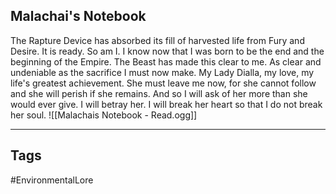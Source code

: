 ## Malachai's Notebook
The Rapture Device has absorbed its fill of harvested life from Fury and Desire. It is ready. So am I. I know now that I was born to be the end and the beginning of the Empire. The Beast has made this clear to me. As clear and undeniable as the sacrifice I must now make. My Lady Dialla, my love, my life's greatest achievement. She must leave me now, for she cannot follow and she will perish if she remains. And so I will ask of her more than she would ever give. I will betray her. I will break her heart so that I do not break her soul.
![[Malachais Notebook - Read.ogg]]

---
## Tags
#EnvironmentalLore